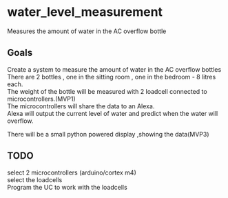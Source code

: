 <h1>water_level_measurement</h1>
Measures the amount of water in the AC overflow bottle

<h2>Goals</h2>
Create a system to measure the amount of water in the AC overflow bottles<br>
There are 2 bottles , one in the sitting room , one in the bedroom - 8 litres each.<br>
The weight of the bottle will be measured with 2 loadcell connected to microcontrollers.(MVP1)<br>
The microcontrollers will share the data to an Alexa.<br>
Alexa will output the current level of water and predict when the water will overflow.<br>

There will be a small python powered display ,showing the data(MVP3)<br>

<h2>TODO</h2>
select 2 microcontrollers (arduino/cortex m4)<br>
select the loadcells<br>
Program the UC to work with the loadcells<br>

